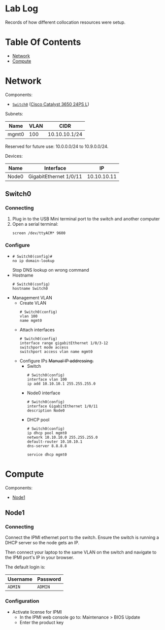 # Lab Log
Records of how different collocation resources were setup.

# Table Of Contents
- [Network](#network)
- [Compute](#compute)

# Network
Components:

- [`Switch0`](#switch0) ([Cisco Catalyst 3650 24PS L](https://www.cisco.com/c/en/us/support/switches/catalyst-3650-series-switches/series.html))

Subnets:

| Name  | VLAN | CIDR          |
|-------|------|---------------|
| mgmt0 | 100  | 10.10.10.1/24 |

Reserved for future use: 10.0.0.0/24 to 10.9.0.0/24.

Devices:

| Name  | Interface              | IP          |
|-------|------------------------|-------------|
| Node0 | GigabitEthernet 1/0/11 | 10.10.10.11 |

## Switch0
### Connecting
1. Plug in to the USB Mini terminal port to the switch and another computer
2. Open a serial terminal:
   ```
   screen /dev/ttyACM* 9600
   ```

### Configure
- ```cisco
  # Switch0(config)#
  no ip domain-lookup
  ```
   Stop DNS lookup on wrong command
- Hostname
  ```cisco
  # Switch0(config)
  hostname Switch0
  ```
- Management VLAN
  - Create VLAN
    ```cisco
    # Switch0(config)
    vlan 100
    name mgmt0
    ```
  - Attach interfaces
    ```cisco
    # Switch0(config)
    interface range gigabitEthernet 1/0/3-12
    switchport mode access
    switchport access vlan name mgmt0
    ```
  - Configure IPs
    ~~Manual IP addressing.~~
    - Switch
      ```cisco
      # Switch0(config)
      interface vlan 100
      ip add 10.10.10.1 255.255.255.0
      ```
    - Node0 interface
      ```cisco
      # Switch0(config)
      interface GigabitEthernet 1/0/11
      description Node0
      ```
    - DHCP pool
      ```cisco
      # Switch0(config)
      ip dhcp pool mgmt0
      network 10.10.10.0 255.255.255.0
      default-router 10.10.10.1
      dns-server 8.8.8.8
      ```
      ```cisco
      service dhcp mgmt0
      ```

# Compute
Components:

- [Node1](#node1)

## Node1
### Connecting
Connect the IPMI ethernet port to the switch. Ensure the switch is running a DHCP server so the node gets an IP.

Then connect your laptop to the same VLAN on the switch and navigate to the IPMI port's IP in your browser. 

The default login is:

| Username | Password |
|----------|----------|
| `ADMIN`  | `ADMIN`  |

### Configuration

- Activate license for IPMI
  - In the IPMI web console go to: Maintenance > BIOS Update
  - Enter the product key
